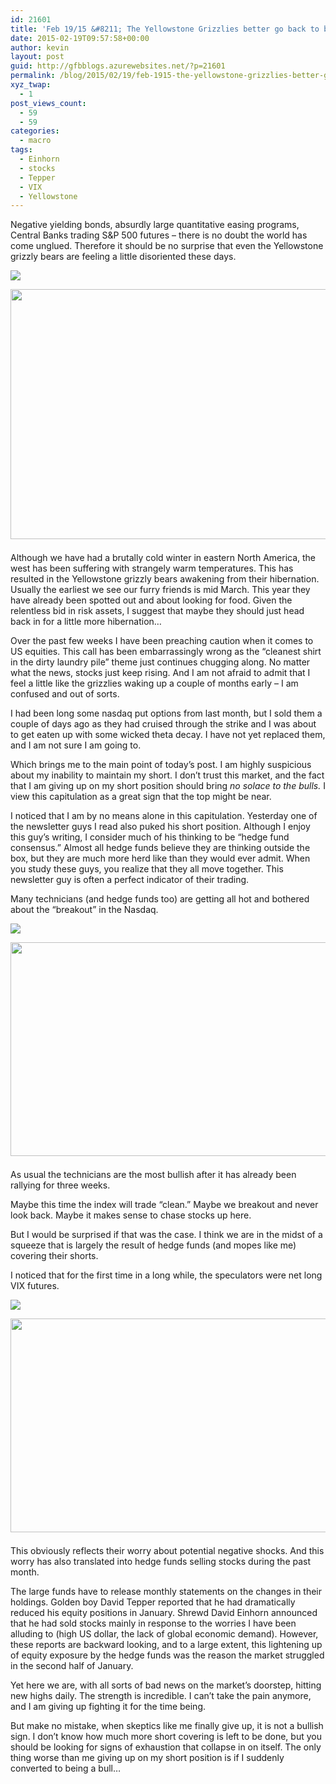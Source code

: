 ```yaml
---
id: 21601
title: 'Feb 19/15 &#8211; The Yellowstone Grizzlies better go back to bed'
date: 2015-02-19T09:57:58+00:00
author: kevin
layout: post
guid: http://gfbblogs.azurewebsites.net/?p=21601
permalink: /blog/2015/02/19/feb-1915-the-yellowstone-grizzlies-better-go-back-to-bed/
xyz_twap:
  - 1
post_views_count:
  - 59
  - 59
categories:
  - macro
tags:
  - Einhorn
  - stocks
  - Tepper
  - VIX
  - Yellowstone
---
```

Negative yielding bonds, absurdly large quantitative easing programs, Central Banks trading S&P 500 futures &#8211; there is no doubt the world has come unglued. Therefore it should be no surprise that even the Yellowstone grizzly bears are feeling a little disoriented these days. 


  <img src="http://themacrotourist.com/pictures/Azure/bearFeb1915.png"><img class="size-full wp-image-14271" style="padding-top: 1.0em;padding-bottom: 0.5em;" style="margin:30px auto;display:block;" src="http://themacrotourist.com/pictures/Azure/bearFeb1915.png" width="600" height="400">

Although we have had a brutally cold winter in eastern North America, the west has been suffering with strangely warm temperatures. This has resulted in the Yellowstone grizzly bears awakening from their hibernation. Usually the earliest we see our furry friends is mid March. This year they have already been spotted out and about looking for food. Given the relentless bid in risk assets, I suggest that maybe they should just head back in for a little more hibernation&#8230;

Over the past few weeks I have been preaching caution when it comes to US equities. This call has been embarrassingly wrong as the &#8220;cleanest shirt in the dirty laundry pile&#8221; theme just continues chugging along. No matter what the news, stocks just keep rising. And I am not afraid to admit that I feel a little like the grizzlies waking up a couple of months early &#8211; I am confused and out of sorts. 

I had been long some nasdaq put options from last month, but I sold them a couple of days ago as they had cruised through the strike and I was about to get eaten up with some wicked theta decay. I have not yet replaced them, and I am not sure I am going to.

Which brings me to the main point of today&#8217;s post. I am highly suspicious about my inability to maintain my short. I don&#8217;t trust this market, and the fact that I am giving up on my short position should bring _no solace to the bulls._ I view this capitulation as a great sign that the top might be near.

I noticed that I am by no means alone in this capitulation. Yesterday one of the newsletter guys I read also puked his short position. Although I enjoy this guy&#8217;s writing, I consider much of his thinking to be &#8220;hedge fund consensus.&#8221; Almost all hedge funds believe they are thinking outside the box, but they are much more herd like than they would ever admit. When you study these guys, you realize that they all move together. This newsletter guy is often a perfect indicator of their trading.

Many technicians (and hedge funds too) are getting all hot and bothered about the &#8220;breakout&#8221; in the Nasdaq. 


  <img src="http://themacrotourist.com/pictures/Azure/NasdaqFeb1915.png"><img class="size-full wp-image-14271" style="padding-top: 1.0em;padding-bottom: 0.5em;" style="margin:30px auto;display:block;" src="http://themacrotourist.com/pictures/Azure/NasdaqFeb1915.png" width="600" height="342">

As usual the technicians are the most bullish after it has already been rallying for three weeks. 

Maybe this time the index will trade &#8220;clean.&#8221; Maybe we breakout and never look back. Maybe it makes sense to chase stocks up here.

But I would be surprised if that was the case. I think we are in the midst of a squeeze that is largely the result of hedge funds (and mopes like me) covering their shorts. 

I noticed that for the first time in a long while, the speculators were net long VIX futures.


  <img src="http://themacrotourist.com/pictures/Azure/VIXFeb1915.png"><img class="size-full wp-image-14271" style="padding-top: 1.0em;padding-bottom: 0.5em;" style="margin:30px auto;display:block;" src="http://themacrotourist.com/pictures/Azure/VIXFeb1915.png" width="600" height="342">

This obviously reflects their worry about potential negative shocks. And this worry has also translated into hedge funds selling stocks during the past month. 

The large funds have to release monthly statements on the changes in their holdings. Golden boy David Tepper reported that he had dramatically reduced his equity positions in January. Shrewd David Einhorn announced that he had sold stocks mainly in response to the worries I have been alluding to (high US dollar, the lack of global economic demand). However, these reports are backward looking, and to a large extent, this lightening up of equity exposure by the hedge funds was the reason the market struggled in the second half of January.

Yet here we are, with all sorts of bad news on the market&#8217;s doorstep, hitting new highs daily. The strength is incredible. I can&#8217;t take the pain anymore, and I am giving up fighting it for the time being. 

But make no mistake, when skeptics like me finally give up, it is not a bullish sign. I don&#8217;t know how much more short covering is left to be done, but you should be looking for signs of exhaustion that collapse in on itself. The only thing worse than me giving up on my short position is if I suddenly converted to being a bull&#8230;